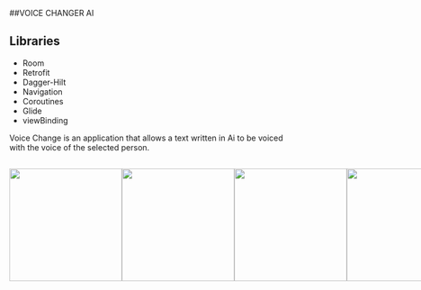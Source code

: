 ##VOICE CHANGER AI
## Libraries
 - Room
 - Retrofit
 - Dagger-Hilt
 - Navigation 
 - Coroutines
 - Glide
 - viewBinding

Voice Change is an application that allows a text written in Ai to be voiced with the voice of the selected person.

##
<div style="display:flex;">
  <img src="https://github.com/gultencelikbilek/VoiceChangerAl/assets/81778970/0dd7d6b1-0265-4776-8279-8eb79f14009c" width="200" />
  <img src="https://github.com/gultencelikbilek/VoiceChangerAl/assets/81778970/599cac5f-9290-456d-b29a-46ddcfb96fef" width="200" />
  <img src="https://github.com/gultencelikbilek/VoiceChangerAl/assets/81778970/21ce737e-f149-4ffc-b1ac-daa6e8226d28" width="200" />
  <img src="https://github.com/gultencelikbilek/VoiceChangerAl/assets/81778970/aaf0cbd3-fd71-4d59-9466-651ea70fed3c" width="200" />
  <img src="https://github.com/gultencelikbilek/VoiceChangerAl/assets/81778970/dd7fe287-f77a-46ad-9d66-1d8640427096" width="200" />
  <img src="https://github.com/gultencelikbilek/VoiceChangerAl/assets/81778970/a40f6001-af18-4be2-8b25-befc1719dc6a" width="200" />
  <img src="https://github.com/gultencelikbilek/VoiceChangerAl/assets/81778970/7725f97a-68d9-4e1e-b9f6-3ad9f2f226e6" width="200" />
  <img src="https://github.com/gultencelikbilek/VoiceChangerAl/assets/81778970/6cd7631b-03b4-4e9e-bff8-09c0edd31511" width="200" />
</div>










